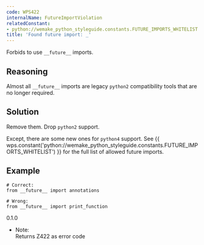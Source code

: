 ```yaml
---
code: WPS422
internalName: FutureImportViolation
relatedConstant:
- python://wemake_python_styleguide.constants.FUTURE_IMPORTS_WHITELIST
title: 'Found future import: _'
---
```


Forbids to use `__future__` imports.

## Reasoning
Almost all `__future__` imports are legacy `python2` compatibility
tools that are no longer required.

## Solution
Remove them. Drop `python2` support.

Except, there are some new ones for `python4` support. See
{{ wps.constant('python://wemake_python_styleguide.constants.FUTURE_IMPORTS_WHITELIST') }} for
the full list of allowed future imports.

## Example

    # Correct:
    from __future__ import annotations
    
    # Wrong:
    from __future__ import print_function

<div class="versionadded">

0.1.0

</div>

  - Note:  
    Returns Z422 as error code